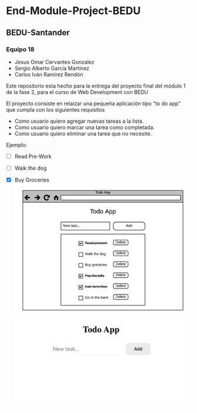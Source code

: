 # End-Module-Project-BEDU
## BEDU-Santander
### Equipo 18
- Jesus Omar Cervantes Gonzalez
- Sergio Alberto García Martínez
- Carlos Iván Ramírez Rendón


Este repositorio esta hecho para la entrega del proyecto final del módulo 1 de la fase 2, para el curso de Web Development con BEDU

El proyecto consiste en relaizar una pequeña aplicación tipo "to do app" que cumpla con los siguientes requisitos 

- Como usuario quiero agregar nuevas tareas a la lista.
- Como usuario quiero marcar una tarea como completada.
- Como usuario quiero eliminar una tarea que no necesite.

Ejemplo:

- [ ] Read Pre-Work
- [ ] Walk the dog
- [x] Buy Groceries
![Screenshot](/img/mockup.png)
![Screenshot](/img/unnamed.gif)





